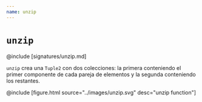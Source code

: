 ```yaml
---
name: unzip
---
```


# `unzip`

@include [signatures/unzip.md]

`unzip` crea una `Tuple2` con dos colecciones: la primera conteniendo el primer componente de cada pareja de elementos y la segunda conteniendo los restantes.

@include [figure.html source="../images/unzip.svg" desc="unzip function"]
